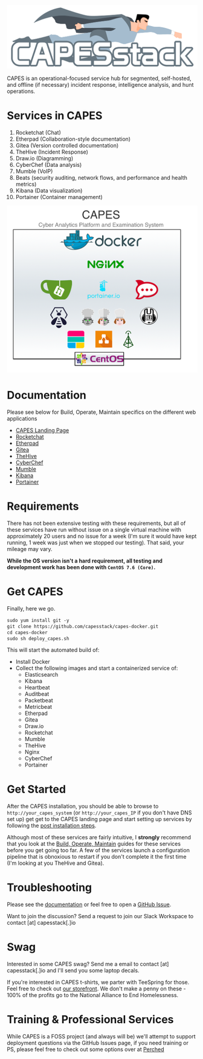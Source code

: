 ![capes logo](/capes_logo.png)

CAPES is an operational-focused service hub for segmented, self-hosted, and offline (if necessary) incident response, intelligence analysis, and hunt operations.

# Services in CAPES
1. Rocketchat (Chat)
1. Etherpad (Collaboration-style documentation)
1. Gitea (Version controlled documentation)
1. TheHive (Incident Response)
1. Draw.io (Diagramming)
1. CyberChef (Data analysis)
1. Mumble (VoIP)
1. Beats (security auditing, network flows, and performance and health metrics)
1. Kibana (Data visualization)
1. Portainer (Container management)

![capes logo](/capes_arch.png)

# Documentation
Please see below for Build, Operate, Maintain specifics on the different web applications
* [CAPES Landing Page](https://github.com/capesstack/capes-docs/tree/master/landing_page)  
* [Rocketchat](https://github.com/capesstack/capes-docs/tree/master/rocketchat)  
* [Etherpad](https://github.com/capesstack/capes-docs/tree/master/etherpad)  
* [Gitea](https://github.com/capesstack/capes-docs/tree/master/gitea)  
* [TheHive](https://github.com/capesstack/capes-docs/tree/master/thehive)  
* [CyberChef](https://github.com/capesstack/capes-docs/tree/master/cyberchef)  
* [Mumble](https://github.com/capesstack/capes-docs/tree/master/mumble)    
* [Kibana](https://github.com/capesstack/capes-docs/tree/master/kibana)    
* [Portainer](https://github.com/capesstack/capes-docs/tree/master/portainer)  

# Requirements
There has not been extensive testing with these requirements, but all of these services have run without issue on a single virtual machine with approximately 20 users and no issue for a week (I'm sure it would have kept running, 1 week was just when we stopped our testing). That said, your mileage may vary.

**While the OS version isn't a hard requirement, all testing and development work has been done with `CentOS 7.6 (Core)`.**

# Get CAPES
Finally, here we go.
```
sudo yum install git -y
git clone https://github.com/capesstack/capes-docker.git
cd capes-docker
sudo sh deploy_capes.sh
```
This will start the automated build of:
* Install Docker
* Collect the following images and start a containerized service of:
  * Elasticsearch
  * Kibana
  * Heartbeat
  * Auditbeat
  * Packetbeat
  * Metricbeat
  * Etherpad
  * Gitea  
  * Draw.io
  * Rocketchat
  * Mumble  
  * TheHive  
  * Nginx  
  * CyberChef    
  * Portainer  

# Get Started
After the CAPES installation, you should be able to browse to `http://your_capes_system` (or `http://your_capes_IP` if you don't have DNS set up) get get to the CAPES landing page and start setting up services by following the [post installation steps](https://github.com/capesstack/capes-docs#post-installation).

Although most of these services are fairly intuitive, I **strongly** recommend that you look at the [Build, Operate, Maintain](https://github.com/capesstack/capes-docs/blob/master/README.md) guides for these services before you get going too far. A few of the services launch a configuration pipeline that is obnoxious to restart if you don't complete it the first time (I'm looking at you TheHive and Gitea).

# Troubleshooting
Please see the [documentation](https://github.com/capesstack/capes-docs#documentation) or feel free to open a [GitHub Issue](https://github.com/capesstack/capes/issues).

Want to join the discussion? Send a request to join our Slack Workspace to contact [at] capesstack[.]io

# Swag
Interested in some CAPES swag? Send me a email to contact [at] capesstack[.]io and I'll send you some laptop decals.

If you're interested in CAPES t-shirts, we parter with TeeSpring for those. Feel free to check out [our storefront](https://teespring.com/stores/capesstack). We don't make a penny on these - 100% of the profits go to the National Alliance to End Homelessness.

# Training & Professional Services
While CAPES is a FOSS project (and always will be) we'll attempt to support deployment questions via the GitHub Issues page, if you need training or PS, please feel free to check out some options over at [Perched](http://perched.io)
